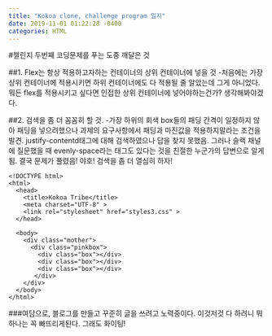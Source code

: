 ```yaml
---
title: "Kokoa clone, challenge program 일지"
date: 2019-11-01 01:22:28 -0400
categories: HTML
---
```

#챌린지 두번째 코딩문제를 푸는 도중 깨달은 것

##1. Flex는 항상 적용하고자하는 컨테이너의 상위 컨테이너에 넣을 것
-처음에는 가장 상위 컨테이너에 적용시키면 하위 컨테이너에도 다 적용될 줄 알았는데 그게 아니었다. 뭐든 flex를 적용시키고 싶다면 인접한 상위 컨테이너에 넣어야하는건가? 생각해봐야겠다.

##2. 검색을 좀 더 꼼꼼히 할 것. 
-가장 하위의 회색 box들의 패딩 간격이 일정하지 않아 패딩을 넣으려했으나 과제의 요구사항에서 패딩과 마진값을 적용하지말라는 조건을 발견.
 justify-contentd태그에 대해 검색하였으나 답을 찾지 못했음. 그러나 슬랙 채널에 질문했을 때 evenly-space라는 태그도 있다는 것을 친절한 누군가의 답변으로 알게됨. 결국 문제가 풀렸음! 야호! 검색을 좀 더 열심히 하자!

~~~
<!DOCTYPE html>
<html>
  <head>
    <title>Kokoa Tribe</title>
    <meta charset="UTF-8" >
    <link rel="stylesheet" href="styles3.css" >
  </head>

  <body>
    <div class="mother">
      <div class="pinkbox">
        <div class="box"></div>
        <div class="box"></div>
        <div class="box"></div>
       </div> 
    </div>    
  </body>
</html>
~~~

###여담으로, 블로그를 만들고 꾸준히 글을 쓰려고 노력중이다. 이것저것 다 하려니 뭐 하나는 꼭 빠뜨리게된다. 그래도 화이팅!

